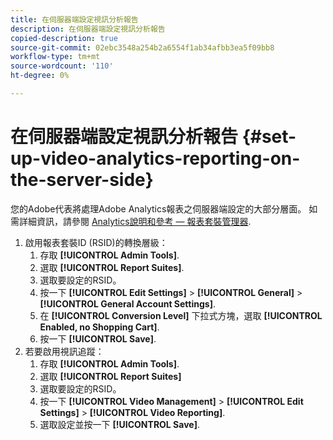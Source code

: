 ```yaml
---
title: 在伺服器端設定視訊分析報告
description: 在伺服器端設定視訊分析報告
copied-description: true
source-git-commit: 02ebc3548a254b2a6554f1ab34afbb3ea5f09bb8
workflow-type: tm+mt
source-wordcount: '110'
ht-degree: 0%

---
```


# 在伺服器端設定視訊分析報告 {#set-up-video-analytics-reporting-on-the-server-side}

您的Adobe代表將處理Adobe Analytics報表之伺服器端設定的大部分層面。 如需詳細資訊，請參閱 [Analytics說明和參考 — 報表套裝管理器](https://microsite.omniture.com/t2/help/en_US/reference/#Report_Suite_Manager).
1. 啟用報表套裝ID (RSID)的轉換層級：
   1. 存取 **[!UICONTROL Admin Tools]**.
   1. 選取 **[!UICONTROL Report Suites]**.
   1. 選取要設定的RSID。
   1. 按一下 **[!UICONTROL Edit Settings]** > **[!UICONTROL General]** > **[!UICONTROL General Account Settings]**.
   1. 在 **[!UICONTROL Conversion Level]** 下拉式方塊，選取 **[!UICONTROL Enabled, no Shopping Cart]**.
   1. 按一下 **[!UICONTROL Save]**.
1. 若要啟用視訊追蹤：
   1. 存取 **[!UICONTROL Admin Tools]**.
   1. 選取 **[!UICONTROL Report Suites]**
   1. 選取要設定的RSID。
   1. 按一下 **[!UICONTROL Video Management]** > **[!UICONTROL Edit Settings]** > **[!UICONTROL Video Reporting]**.
   1. 選取設定並按一下 **[!UICONTROL Save]**.
